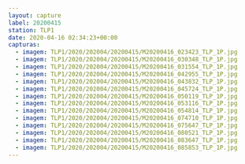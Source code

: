 ```yaml
---
layout: capture
label: 20200415
station: TLP1
date: 2020-04-16 02:34:23+00:00
capturas:
  - imagem: TLP1/2020/202004/20200415/M20200416_023423_TLP_1P.jpg
  - imagem: TLP1/2020/202004/20200415/M20200416_030348_TLP_1P.jpg
  - imagem: TLP1/2020/202004/20200415/M20200416_031554_TLP_1P.jpg
  - imagem: TLP1/2020/202004/20200415/M20200416_042955_TLP_1P.jpg
  - imagem: TLP1/2020/202004/20200415/M20200416_043832_TLP_1P.jpg
  - imagem: TLP1/2020/202004/20200415/M20200416_045724_TLP_1P.jpg
  - imagem: TLP1/2020/202004/20200415/M20200416_050119_TLP_1P.jpg
  - imagem: TLP1/2020/202004/20200415/M20200416_053116_TLP_1P.jpg
  - imagem: TLP1/2020/202004/20200415/M20200416_054814_TLP_1P.jpg
  - imagem: TLP1/2020/202004/20200415/M20200416_074710_TLP_1P.jpg
  - imagem: TLP1/2020/202004/20200415/M20200416_075647_TLP_1P.jpg
  - imagem: TLP1/2020/202004/20200415/M20200416_080521_TLP_1P.jpg
  - imagem: TLP1/2020/202004/20200415/M20200416_083647_TLP_1P.jpg
  - imagem: TLP1/2020/202004/20200415/M20200416_085853_TLP_1P.jpg
---
```

